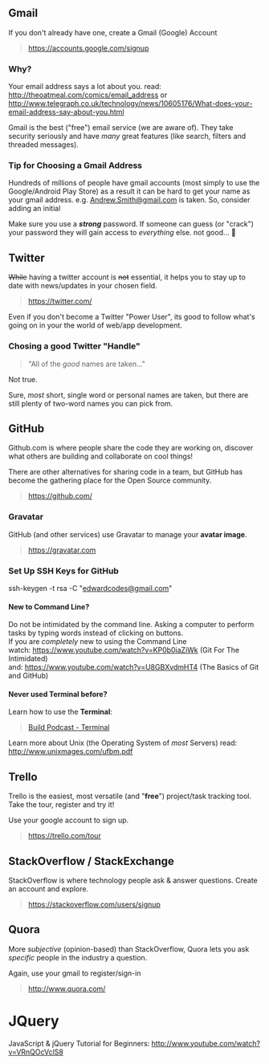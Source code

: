 
## Gmail

If you don't already have one, create a Gmail (Google) Account

> https://accounts.google.com/signup

### Why?

Your email address says a lot about you.
read: http://theoatmeal.com/comics/email_address
or http://www.telegraph.co.uk/technology/news/10605176/What-does-your-email-address-say-about-you.html

Gmail is the best ("free") email service (we are aware of).
They take security seriously and have *many* great features
(like search, filters and threaded messages).

### Tip for Choosing a Gmail Address
Hundreds of millions of people have gmail accounts
(most simply to use the Google/Android Play Store)
as a result it can be hard to get your name as your gmail address.
e.g. Andrew.Smith@gmail.com is taken. So, consider adding an initial

Make sure you use a ***strong*** password. If someone can guess (or "crack")
your password they will gain access to *everything* else. not good... :hankey:


## Twitter

~~While~~ having a twitter account is ~~not~~ essential, it helps you
to stay up to date with news/updates in your chosen field.

> https://twitter.com/

Even if you don't become a Twitter "Power User", its good to follow
what's going on in your the world of web/app development.

### Chosing a good Twitter "Handle"

> "All of the *good* names are taken..."

Not true.

Sure, *most* short, single word or personal names are taken,
but there are still plenty of two-word names you can pick from.


## GitHub

Github.com is where people share the code they are working on,
discover what others are building and collaborate on cool things!

There are other alternatives for sharing code in a team,
but GitHub has become the gathering place for the Open Source community.

> https://github.com/

### Gravatar

GitHub (and other services) use Gravatar to manage your **avatar image**.

> https://gravatar.com

### Set Up SSH Keys for GitHub

ssh-keygen -t rsa -C "edwardcodes@gmail.com"

#### New to Command Line?

Do not be intimidated by the command line.
Asking a computer to perform tasks by typing words instead of
clicking on buttons.  
If you are *completely* new to using the Command Line <br /> watch:
https://www.youtube.com/watch?v=KP0b0iaZiWk (Git For The Intimidated) <br />
and: https://www.youtube.com/watch?v=U8GBXvdmHT4 (The Basics of Git and GitHub)

#### Never used Terminal before?

Learn how to use the **Terminal**:

> [Build Podcast - Terminal](http://vimeo.com/43649618)

Learn more about Unix (the Operating System of *most* Servers)
read: http://www.unixmages.com/ufbm.pdf


## Trello

Trello is the easiest, most versatile (and "**free**") project/task
tracking tool. Take the tour, register and try it!

Use your google account to sign up.

> https://trello.com/tour

## StackOverflow / StackExchange

StackOverflow is where technology people ask & answer questions.
Create an account and explore.

> https://stackoverflow.com/users/signup


## Quora

More *subjective* (opinion-based) than StackOverflow, Quora lets
you ask *specific* people in the industry a question.

Again, use your gmail to register/sign-in

> http://www.quora.com/


# JQuery

JavaScript & jQuery Tutorial for Beginners: http://www.youtube.com/watch?v=VRnQOcVclS8
